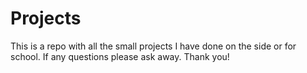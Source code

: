 # Projects

This is a repo with all the small projects I have done on the side or for school. If any questions please ask away. Thank you!
